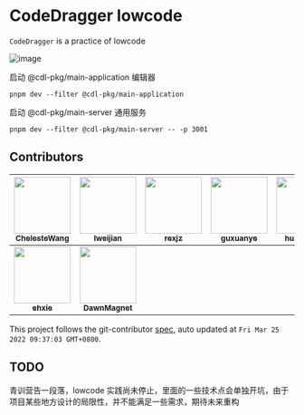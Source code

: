 # CodeDragger lowcode 

`CodeDragger` is a practice of lowcode

![image](https://user-images.githubusercontent.com/40495740/152684536-5facf1ce-87f7-4040-ab09-88b512c9a125.png)

启动 @cdl-pkg/main-application 编辑器

```shell
pnpm dev --filter @cdl-pkg/main-application
```

启动 @cdl-pkg/main-server 通用服务

```shell
pnpm dev --filter @cdl-pkg/main-server -- -p 3001
```

<!-- GITCONTRIBUTOR_START -->

## Contributors

|[<img src="https://avatars.githubusercontent.com/u/40495740?v=4" width="100px;"/><br/><sub><b>ChelesteWang</b></sub>](https://github.com/ChelesteWang)<br/>|[<img src="https://avatars.githubusercontent.com/u/63062575?v=4" width="100px;"/><br/><sub><b>lweijian</b></sub>](https://github.com/lweijian)<br/>|[<img src="https://avatars.githubusercontent.com/u/54502639?v=4" width="100px;"/><br/><sub><b>rexjz</b></sub>](https://github.com/rexjz)<br/>|[<img src="https://avatars.githubusercontent.com/u/78463217?v=4" width="100px;"/><br/><sub><b>guxuanye</b></sub>](https://github.com/guxuanye)<br/>|[<img src="https://avatars.githubusercontent.com/u/73687768?v=4" width="100px;"/><br/><sub><b>huangyunt</b></sub>](https://github.com/huangyunt)<br/>|[<img src="https://avatars.githubusercontent.com/u/53288145?v=4" width="100px;"/><br/><sub><b>bigflyelephant</b></sub>](https://github.com/bigflyelephant)<br/>|
| :---: | :---: | :---: | :---: | :---: | :---: |
[<img src="https://avatars.githubusercontent.com/u/74121241?v=4" width="100px;"/><br/><sub><b>ehxie</b></sub>](https://github.com/ehxie)<br/>|[<img src="https://avatars.githubusercontent.com/u/61567130?v=4" width="100px;"/><br/><sub><b>DawnMagnet</b></sub>](https://github.com/DawnMagnet)<br/>

This project follows the git-contributor [spec](https://github.com/xudafeng/git-contributor), auto updated at `Fri Mar 25 2022 09:37:03 GMT+0800`.

<!-- GITCONTRIBUTOR_END -->

## TODO 

青训营告一段落，lowcode 实践尚未停止，里面的一些技术点会单独开坑，由于项目某些地方设计的局限性，并不能满足一些需求，期待未来重构
